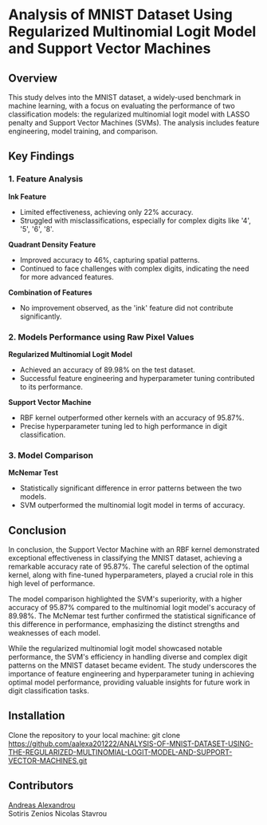 # Analysis of MNIST Dataset Using Regularized Multinomial Logit Model and Support Vector Machines
## Overview

This study delves into the MNIST dataset, a widely-used benchmark in machine learning, with a focus on evaluating the performance of two classification models: the regularized multinomial logit model with LASSO penalty and Support Vector Machines (SVMs). The analysis includes feature engineering, model training, and comparison.

## Key Findings
### 1. Feature Analysis
**Ink Feature**
- Limited effectiveness, achieving only 22% accuracy.
- Struggled with misclassifications, especially for complex digits like '4', '5', '6', '8'.

**Quadrant Density Feature**
- Improved accuracy to 46%, capturing spatial patterns.
- Continued to face challenges with complex digits, indicating the need for more advanced features.

**Combination of Features**
- No improvement observed, as the 'ink' feature did not contribute significantly.

### 2. Models Performance using Raw Pixel Values

**Regularized Multinomial Logit Model**
- Achieved an accuracy of 89.98% on the test dataset.
- Successful feature engineering and hyperparameter tuning contributed to its performance.

**Support Vector Machine**
- RBF kernel outperformed other kernels with an accuracy of 95.87%.
- Precise hyperparameter tuning led to high performance in digit classification.

### 3. Model Comparison
**McNemar Test**
- Statistically significant difference in error patterns between the two models.
- SVM outperformed the multinomial logit model in terms of accuracy.
  
## Conclusion
In conclusion, the Support Vector Machine with an RBF kernel demonstrated exceptional effectiveness in classifying the MNIST dataset, achieving a remarkable accuracy rate of 95.87%. The careful selection of the optimal kernel, along with fine-tuned hyperparameters, played a crucial role in this high level of performance.

The model comparison highlighted the SVM's superiority, with a higher accuracy of 95.87% compared to the multinomial logit model's accuracy of 89.98%. The McNemar test further confirmed the statistical significance of this difference in performance, emphasizing the distinct strengths and weaknesses of each model.

While the regularized multinomial logit model showcased notable performance, the SVM's efficiency in handling diverse and complex digit patterns on the MNIST dataset became evident. The study underscores the importance of feature engineering and hyperparameter tuning in achieving optimal model performance, providing valuable insights for future work in digit classification tasks.

## Installation
Clone the repository to your local machine:
git clone https://github.com/aalexa201222/ANALYSIS-OF-MNIST-DATASET-USING-THE-REGULARIZED-MULTINOMIAL-LOGIT-MODEL-AND-SUPPORT-VECTOR-MACHINES.git
## Contributors
[Andreas Alexandrou](https://www.linkedin.com/in/andreas-alexandrou-056528242) <br />
Sotiris Zenios
Nicolas Stavrou
